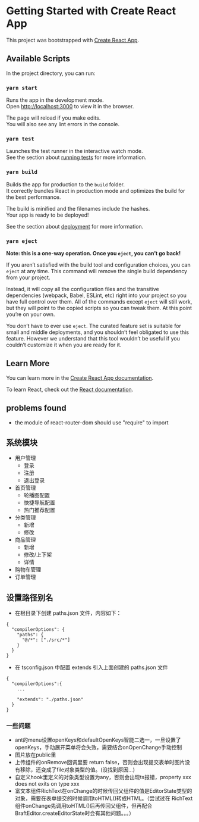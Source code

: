 # Getting Started with Create React App

This project was bootstrapped with [Create React App](https://github.com/facebook/create-react-app).

## Available Scripts

In the project directory, you can run:

### `yarn start`

Runs the app in the development mode.\
Open [http://localhost:3000](http://localhost:3000) to view it in the browser.

The page will reload if you make edits.\
You will also see any lint errors in the console.

### `yarn test`

Launches the test runner in the interactive watch mode.\
See the section about [running tests](https://facebook.github.io/create-react-app/docs/running-tests) for more information.

### `yarn build`

Builds the app for production to the `build` folder.\
It correctly bundles React in production mode and optimizes the build for the best performance.

The build is minified and the filenames include the hashes.\
Your app is ready to be deployed!

See the section about [deployment](https://facebook.github.io/create-react-app/docs/deployment) for more information.

### `yarn eject`

**Note: this is a one-way operation. Once you `eject`, you can’t go back!**

If you aren’t satisfied with the build tool and configuration choices, you can `eject` at any time. This command will remove the single build dependency from your project.

Instead, it will copy all the configuration files and the transitive dependencies (webpack, Babel, ESLint, etc) right into your project so you have full control over them. All of the commands except `eject` will still work, but they will point to the copied scripts so you can tweak them. At this point you’re on your own.

You don’t have to ever use `eject`. The curated feature set is suitable for small and middle deployments, and you shouldn’t feel obligated to use this feature. However we understand that this tool wouldn’t be useful if you couldn’t customize it when you are ready for it.

## Learn More

You can learn more in the [Create React App documentation](https://facebook.github.io/create-react-app/docs/getting-started).

To learn React, check out the [React documentation](https://reactjs.org/).

## problems found

- the module of react-router-dom should use "require" to import


## 系统模块
+ 用户管理
  - 登录
  - 注册
  - 退出登录
+ 首页管理
  - 轮播图配置
  - 快捷导航配置
  - 热门推荐配置
+ 分类管理
  - 新增
  - 修改
+ 商品管理
  - 新增
  - 修改/上下架
  - 详情
+ 购物车管理
+ 订单管理


## 设置路径别名

- 在根目录下创建 paths.json 文件，内容如下：

```
{
  "compilerOptions": {
    "paths": {
      "@/*": ["./src/*"]
    }
  }
}
```

- 在 tsconfig.json 中配置 extends 引入上面创建的 paths.json 文件

```
{
  "compilerOptions":{
    ...

    "extends": "./paths.json"
  }
}
```
### 一些问题
 - ant的menu设置openKeys和defaultOpenKeys智能二选一，一旦设置了openKeys，手动展开菜单将会失效，需要结合onOpenChange手动控制
 - 图片放在public里
 - 上传组件的onRemove回调里要 return false，否则会出现提交表单时图片没有移除，还变成了file对象类型的值。(没找到原因...)
 - 自定义hook里定义的对象类型设置为any，否则会出现ts报错，property xxx does not exits on type xxx
 - 富文本组件RichText在onChange的时候传回父组件的值是EditorState类型的对象，需要在表单提交的时候调用toHTML()转成HTML。（尝试过在   RichText组件onChange先调用toHTML()后再传回父组件，但再配合BraftEditor.createEditorState时会有其他问题。。。）
